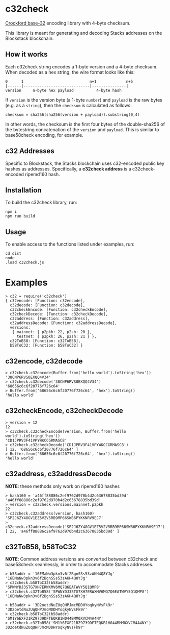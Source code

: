 # c32check

[Crockford base-32](https://en.wikipedia.org/wiki/Base32#Crockford's_Base32) encoding library
with 4-byte checksum.

This library is meant for generating and decoding Stacks addresses on the
Blockstack blockchain.

## How it works

Each c32check string encodes a 1-byte version and a 4-byte checksum.  When
decoded as a hex string, the wire format looks like this:

```
0      1                             n+1             n+5
|------|-----------------------------|---------------|
version     n-byte hex payload          4-byte hash
```

If `version` is the version byte (a 1-byte `number`) and `payload` is the raw 
bytes (e.g. as a `string`), then the `checksum` is calculated as follows:

```
checksum = sha256(sha256(version + payload)).substring(0,4)
```

In other words, the checksum is the first four bytes of the
double-sha256 of the bytestring concatenation of the `version` and `payload`.
This is similar to base58check encoding, for example.

## c32 Addresses

Specific to Blockstack, the Stacks blockchain uses c32-encoded public key
hashes as addresses.  Specifically, a **c32check address** is a c32check-encoded
ripemd160 hash.

## Installation

To build the c32check library, run:

```
npm i
npm run build
```

## Usage

To enable access to the functions listed under examples, run:

```
cd dist
node
.load c32check.js
```

# Examples

```
> c32 = require('c32check')
{ c32encode: [Function: c32encode],
  c32decode: [Function: c32decode],
  c32checkEncode: [Function: c32checkEncode],
  c32checkDecode: [Function: c32checkDecode],
  c32address: [Function: c32address],
  c32addressDecode: [Function: c32addressDecode],
  versions: 
   { mainnet: { p2pkh: 22, p2sh: 20 },
     testnet: { p2pkh: 26, p2sh: 21 } },
  c32ToB58: [Function: c32ToB58],
  b58ToC32: [Function: b58ToC32] }
```

## c32encode, c32decode

```
> c32check.c32encode(Buffer.from('hello world').toString('hex'))
'38CNP6RVS0EXQQ4V34'
> c32check.c32decode('38CNP6RVS0EXQQ4V34')
'68656c6c6f20776f726c64'
> Buffer.from('68656c6c6f20776f726c64', 'hex').toString()
'hello world'
```

## c32checkEncode, c32checkDecode

```
> version = 12
12
> c32check.c32checkEncode(version, Buffer.from('hello world').toString('hex'))
'CD1JPRV3F41VPYWKCCGRMASC8'
> c32check.c32checkDecode('CD1JPRV3F41VPYWKCCGRMASC8')
[ 12, '68656c6c6f20776f726c64' ] 
> Buffer.from('68656c6c6f20776f726c64', 'hex').toString()
'hello world'
```

## c32address, c32addressDecode

**NOTE**: these methods only work on ripemd160 hashes

```
> hash160 = 'a46ff88886c2ef9762d970b4d2c63678835bd39d'
'a46ff88886c2ef9762d970b4d2c63678835bd39d'
> version = c32check.versions.mainnet.p2pkh
22
> c32check.c32address(version, hash160)
'SP2J6ZY48GV1EZ5V2V5RB9MP66SW86PYKKNRV9EJ7'
> c32check.c32addressDecode('SP2J6ZY48GV1EZ5V2V5RB9MP66SW86PYKKNRV9EJ7')
[ 22, 'a46ff88886c2ef9762d970b4d2c63678835bd39d' ]
```

## c32ToB58, b58ToC32

**NOTE**: Common address versions are converted between c32check
and base58check seamlessly, in order to accommodate Stacks addresses.

```
> b58addr = '16EMaNw3pkn3v6f2BgnSSs53zAKH4Q8YJg'
'16EMaNw3pkn3v6f2BgnSSs53zAKH4Q8YJg'
> c32check.b58ToC32(b58addr)
'SPWNYDJ3STG7XH7ERWXMV6MQ7Q6EATWVY5Q1QMP8'
> c32check.c32ToB58('SPWNYDJ3STG7XH7ERWXMV6MQ7Q6EATWVY5Q1QMP8')
'16EMaNw3pkn3v6f2BgnSSs53zAKH4Q8YJg'
```
```
> b58addr = '3D2oetdNuZUqQHPJmcMDDHYoqkyNVsFk9r'
'3D2oetdNuZUqQHPJmcMDDHYoqkyNVsFk9r'
> c32check.b58ToC32(b58addr)
'SM1Y6EXF21RZ9739DFTEQKB1H044BMM0XVCM4A4NY'
> c32check.c32ToB58('SM1Y6EXF21RZ9739DFTEQKB1H044BMM0XVCM4A4NY')
3D2oetdNuZUqQHPJmcMDDHYoqkyNVsFk9r'
```
